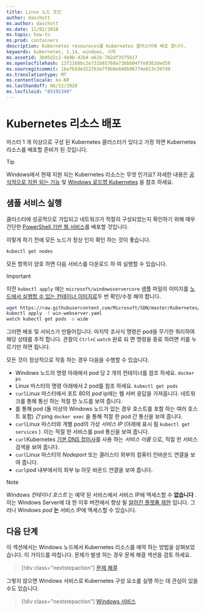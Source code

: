 ```yaml
---
title: Linux 노드 조인
author: daschott
ms.author: daschott
ms.date: 11/02/2018
ms.topic: how-to
ms.prod: containers
description: Kubernetes resoureces를 Kubernetes 클러스터에 배포 합니다.
keywords: kubernetes, 1.14, windows, 시작
ms.assetid: 3b05d2c2-4b9b-42b4-a61b-702df35f5b17
ms.openlocfilehash: 13f2168bc2e731b65768a73bbb04ffe9363ded59
ms.sourcegitcommit: 1bafb5de322763e7f8b0e840b96774e813c39749
ms.translationtype: MT
ms.contentlocale: ko-KR
ms.lasthandoff: 06/22/2020
ms.locfileid: "85192340"
---
```

# <a name="deploying-kubernetes-resources"></a>Kubernetes 리소스 배포 #
마스터 1 개 이상으로 구성 된 Kubernetes 클러스터가 있다고 가정 하면 Kubernetes 리소스를 배포할 준비가 된 것입니다.
> [!TIP]
> Windows에서 현재 지원 되는 Kubernetes 리소스는 무엇 인가요? 자세한 내용은 [공식적으로 지원 되는 기능](https://kubernetes.io/docs/setup/production-environment/windows/intro-windows-in-kubernetes/#supported-functionality-and-limitations) 및 [Windows 로드맵 Kubernetes](https://github.com/orgs/kubernetes/projects/8) 을 참조 하세요.


## <a name="running-a-sample-service"></a>샘플 서비스 실행 ##
클러스터에 성공적으로 가입되고 네트워크가 적절히 구성되었는지 확인하기 위해 매우 간단한 [PowerShell 기반 웹 서비스](https://github.com/Microsoft/SDN/blob/master/Kubernetes/WebServer.yaml)를 배포할 것입니다.

이렇게 하기 전에 모든 노드가 정상 인지 확인 하는 것이 좋습니다.
```bash
kubectl get nodes
```

모든 항목이 양호 하면 다음 서비스를 다운로드 하 여 실행할 수 있습니다.
> [!Important]
> 이전 `kubectl apply` 에는 `microsoft/windowsservercore` 샘플 파일의 이미지를 [노드에서 실행할 수 있는 컨테이너 이미지로](https://docs.microsoft.com/virtualization/windowscontainers/deploy-containers/version-compatibility#choosing-container-os-versions)두 번 확인/수정 해야 합니다.

```bash
wget https://raw.githubusercontent.com/Microsoft/SDN/master/Kubernetes/flannel/l2bridge/manifests/simpleweb.yml -O win-webserver.yaml
kubectl apply -f win-webserver.yaml
watch kubectl get pods -o wide
```

그러면 배포 및 서비스가 만들어집니다. 마지막 조사식 명령은 pod을 무기한 쿼리하여 해당 상태를 추적 합니다. 관찰이 `Ctrl+C` `watch` 완료 되 면 명령을 종료 하려면 키를 누르기만 하면 됩니다.

모든 것이 정상적으로 작동 하는 경우 다음을 수행할 수 있습니다.

  - Windows 노드의 명령 아래에서 pod 당 2 개의 컨테이너를 참조 하세요. `docker ps`
  - Linux 마스터의 명령 아래에서 2 pod를 참조 하세요. `kubectl get pods`
  - `curl`Linux 마스터에서 포트 80의 *pod* ip에는 웹 서버 응답을 가져옵니다. 네트워크를 통해 통신 하는 적절 한 노드를 보여 줍니다.
  - 를 통해 pod (둘 이상의 Windows 노드가 있는 경우 호스트를 포함 하는 여러 호스트 포함) *간* ping `docker exec` 을 통해 적절 한 pod 간 통신을 보여 줍니다.
  - `curl`Linux 마스터와 개별 pod의 가상 *서비스 IP* (아래에 표시 됨 `kubectl get services` ) .이는 적절 한 서비스를 pod 통신을 보여 줍니다.
  - `curl`Kubernetes [기본 DNS 접미사](https://kubernetes.io/docs/concepts/services-networking/dns-pod-service/#services)를 사용 하는 *서비스 이름* 으로, 적절 한 서비스 검색을 보여 줍니다.
  - `curl`Linux 마스터의 *Nodeport* 또는 클러스터 외부의 컴퓨터 인바운드 연결을 보여 줍니다.
  - `curl`pod 내부에서의 외부 Ip 아웃 바운드 연결을 보여 줍니다.

> [!Note]
> Windows *컨테이너 호스트* 는 예약 된 서비스에서 서비스 IP에 액세스할 수 **없습니다** . 이는 Windows Server에 대 한 이후 버전에서 향상 될 [알려진 플랫폼 제한](./common-problems.md#my-windows-node-cannot-access-my-services-using-the-service-ip) 입니다. 그러나 Windows *pod* **는** 서비스 IP에 액세스할 수 있습니다.

## <a name="next-steps"></a>다음 단계 ##
이 섹션에서는 Windows 노드에서 Kubernetes 리소스를 예약 하는 방법을 살펴보았습니다. 이 가이드를 마칩니다. 문제가 발생 하는 경우 문제 해결 섹션을 검토 하세요.

> [!div class="nextstepaction"]
> [문제 해결](./common-problems.md)

그렇지 않으면 Windows 서비스로 Kubernetes 구성 요소를 실행 하는 데 관심이 있을 수도 있습니다.
> [!div class="nextstepaction"]
> [Windows 서비스](./kube-windows-services.md)
